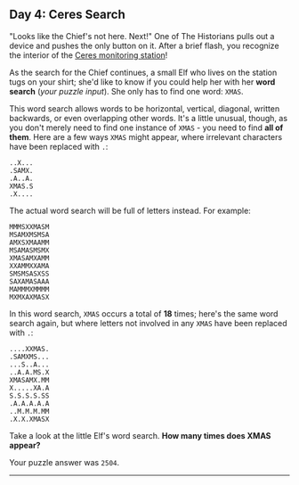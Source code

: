 ## Day 4: Ceres Search

"Looks like the Chief's not here. Next!" One of The Historians pulls out a device and 
pushes the only button on it. After a brief flash, you recognize the interior of the 
[Ceres monitoring station](https://adventofcode.com/2019/day/10)!

As the search for the Chief continues, a small Elf who lives on the station tugs on your 
shirt; she'd like to know if you could help her with her **word search** (_your puzzle 
input_). She only has to find one word: `XMAS`.

This word search allows words to be horizontal, vertical, diagonal, written backwards, 
or even overlapping other words. It's a little unusual, though, as you don't merely need 
to find one instance of `XMAS` - you need to find **all of them**. Here are a few ways 
`XMAS` might appear, where irrelevant characters have been replaced with `.`:

```
..X...
.SAMX.
.A..A.
XMAS.S
.X....
```

The actual word search will be full of letters instead. For example:

```
MMMSXXMASM
MSAMXMSMSA
AMXSXMAAMM
MSAMASMSMX
XMASAMXAMM
XXAMMXXAMA
SMSMSASXSS
SAXAMASAAA
MAMMMXMMMM
MXMXAXMASX
```

In this word search, `XMAS` occurs a total of **18** times; here's the same word search 
again, but where letters not involved in any `XMAS` have been replaced with `.`:

```
....XXMAS.
.SAMXMS...
...S..A...
..A.A.MS.X
XMASAMX.MM
X.....XA.A
S.S.S.S.SS
.A.A.A.A.A
..M.M.M.MM
.X.X.XMASX
```

Take a look at the little Elf's word search. **How many times does XMAS appear?**

Your puzzle answer was `2504`.

---
